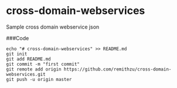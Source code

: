 # cross-domain-webservices
Sample cross domain webservice json

###Code
```git
echo "# cross-domain-webservices" >> README.md
git init
git add README.md
git commit -m "first commit"
git remote add origin https://github.com/remithzu/cross-domain-webservices.git
git push -u origin master
```
